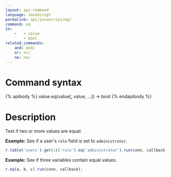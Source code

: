 ```yaml
---
layout: api-command
language: JavaScript
permalink: api/javascript/eq/
command: eq
io:
    -   - value
        - bool
related_commands:
    and: and/
    or: or/
    ne: ne/
---
```


# Command syntax #

{% apibody %}
value.eq(value[, value, ...]) &rarr; bool
{% endapibody %}

# Description #

Test if two or more values are equal.

__Example:__ See if a user's `role` field is set to `administrator`. 

```javascript
r.table('users').get(1)('role').eq('administrator').run(conn, callback);
```

__Example:__ See if three variables contain equal values.

```javascript
r.eq(a, b, c).run(conn, callback);
```
